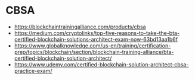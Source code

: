 # CBSA

- https://blockchaintrainingalliance.com/products/cbsa
- https://medium.com/cryptolinks/top-five-reasons-to-take-the-bta-certified-blockchain-solutions-architect-exam-now-63bd13aa1b6f
- https://www.globalknowledge.com/us-en/training/certification-prep/topics/blockchain/section/blockchain-training-alliance/bta-certified-blockchain-solution-architect/
- https://www.udemy.com/certified-blockchain-solution-architect-cbsa-practice-exam/
